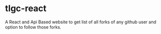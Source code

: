 # tlgc-react
A React and Api Based website to get list of all forks of any github user and option to follow those forks.
